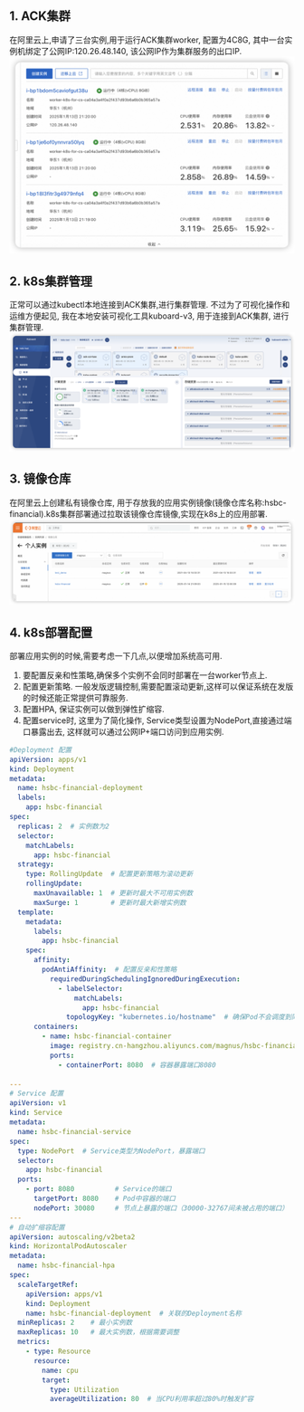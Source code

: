 ## 1. ACK集群
在阿里云上,申请了三台实例,用于运行ACK集群worker, 配置为4C8G, 其中一台实例机绑定了公网IP:120.26.48.140, 该公网IP作为集群服务的出口IP.
![worker实例](./picture/ack-worker.png)

## 2. k8s集群管理
正常可以通过kubectl本地连接到ACK集群,进行集群管理. 不过为了可视化操作和运维方便起见, 我在本地安装可视化工具kuboard-v3, 用于连接到ACK集群, 进行集群管理.
![kuboard](./picture/kuboard-v3.png)

## 3. 镜像仓库
在阿里云上创建私有镜像仓库, 用于存放我的应用实例镜像(镜像仓库名称:hsbc-financial).k8s集群部署通过拉取该镜像仓库镜像,实现在k8s上的应用部署.
![docker镜像仓库](./picture/docker-registry.png)

## 4. k8s部署配置
部署应用实例的时候,需要考虑一下几点,以便增加系统高可用.
1. 要配置反亲和性策略,确保多个实例不会同时部署在一台worker节点上.
2. 配置更新策略. 一般发版逻辑控制,需要配置滚动更新,这样可以保证系统在发版的时候还能正常提供可靠服务.
3. 配置HPA, 保证实例可以做到弹性扩缩容.
4. 配置service时, 这里为了简化操作, Service类型设置为NodePort,直接通过端口暴露出去, 这样就可以通过公网IP+端口访问到应用实例.
```yaml
#Deployment 配置
apiVersion: apps/v1
kind: Deployment
metadata:
  name: hsbc-financial-deployment
  labels:
    app: hsbc-financial
spec:
  replicas: 2  # 实例数为2
  selector:
    matchLabels:
      app: hsbc-financial
  strategy:
    type: RollingUpdate  # 配置更新策略为滚动更新
    rollingUpdate:
      maxUnavailable: 1  # 更新时最大不可用实例数
      maxSurge: 1        # 更新时最大新增实例数
  template:
    metadata:
      labels:
        app: hsbc-financial
    spec:
      affinity:
        podAntiAffinity:  # 配置反亲和性策略
          requiredDuringSchedulingIgnoredDuringExecution:
            - labelSelector:
                matchLabels:
                  app: hsbc-financial
              topologyKey: "kubernetes.io/hostname"  # 确保Pod不会调度到同一节点
      containers:
        - name: hsbc-financial-container
          image: registry.cn-hangzhou.aliyuncs.com/magnus/hsbc-financial:v1.0.5  # 指定镜像
          ports:
            - containerPort: 8080  # 容器暴露端口8080

---
# Service 配置
apiVersion: v1
kind: Service
metadata:
  name: hsbc-financial-service
spec:
  type: NodePort  # Service类型为NodePort，暴露端口
  selector:
    app: hsbc-financial
  ports:
    - port: 8080          # Service的端口
      targetPort: 8080    # Pod中容器的端口
      nodePort: 30080     # 节点上暴露的端口（30000-32767间未被占用的端口）
---
# 自动扩缩容配置
apiVersion: autoscaling/v2beta2
kind: HorizontalPodAutoscaler
metadata:
  name: hsbc-financial-hpa
spec:
  scaleTargetRef:
    apiVersion: apps/v1
    kind: Deployment
    name: hsbc-financial-deployment  # 关联的Deployment名称
  minReplicas: 2    # 最小实例数
  maxReplicas: 10   # 最大实例数，根据需要调整
  metrics:
    - type: Resource
      resource:
        name: cpu
        target:
          type: Utilization
          averageUtilization: 80  # 当CPU利用率超过80%时触发扩容

```